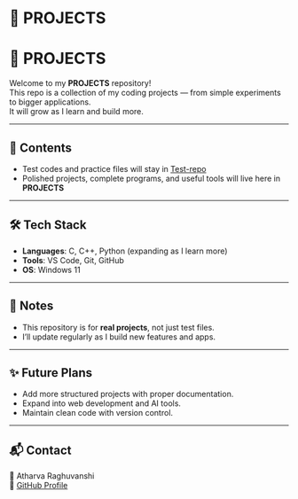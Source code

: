﻿# 🚀 PROJECTS
# 🚀 PROJECTS

Welcome to my **PROJECTS** repository!  
This repo is a collection of my coding projects — from simple experiments to bigger applications.  
It will grow as I learn and build more.

---

## 📂 Contents
- Test codes and practice files will stay in [Test-repo](https://github.com/Atharva-Raghuvanshi/Test-repo)  
- Polished projects, complete programs, and useful tools will live here in **PROJECTS**

---

## 🛠️ Tech Stack
- **Languages**: C, C++, Python (expanding as I learn more)
- **Tools**: VS Code, Git, GitHub
- **OS**: Windows 11

---

## 📌 Notes
- This repository is for **real projects**, not just test files.  
- I’ll update regularly as I build new features and apps.  

---

## ✨ Future Plans
- Add more structured projects with proper documentation.
- Expand into web development and AI tools.
- Maintain clean code with version control.

---

## 📬 Contact
👤 Atharva Raghuvanshi  
🔗 [GitHub Profile](https://github.com/Atharva-Raghuvanshi)  


